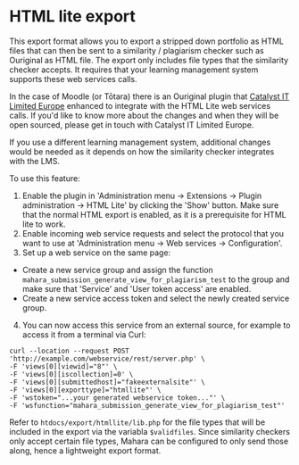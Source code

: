 # HTML lite export

This export format allows you to export a stripped down portfolio as HTML files that can then be sent to a similarity / plagiarism checker such as Ouriginal as HTML file. The export only includes file types that the similarity checker accepts. It requires that your learning management system supports these web services calls.

In the case of Moodle (or Tōtara) there is an Ouriginal plugin that [Catalyst IT Limited Europe](https://www.catalyst-eu.net) enhanced to integrate with the HTML Lite web services calls. If you'd like to know more about the changes and when they will be open sourced, please get in touch with Catalyst IT Limited Europe.

If you use a different learning management system, additional changes would be needed as it depends on how the similarity checker integrates with the LMS.

To use this feature:

1. Enable the plugin in 'Administration menu → Extensions → Plugin administration → HTML Lite' by clicking the 'Show' button. Make sure that the normal HTML export is enabled, as it is a prerequisite for HTML lite to work.
2. Enable incoming web service requests and select the protocol that you want to use at 'Administration menu →  Web services → Configuration'.
3. Set up a web service on the same page:
  * Create a new service group and assign the function `mahara_submission_generate_view_for_plagiarism_test` to the group and make sure that 'Service' and 'User token access' are enabled.
  * Create a new service access token and select the newly created service group.
4. You can now access this service from an external source, for example to access it from a terminal via Curl:

```
curl --location --request POST 'http://example.com/webservice/rest/server.php' \
-F 'views[0][viewid]="8"' \
-F 'views[0][iscollection]=0' \
-F 'views[0][submittedhost]="fakeexternalsite"' \
-F 'views[0][exporttype]="htmllite"' \
-F 'wstoken="...your generated webservice token..."' \
-F 'wsfunction="mahara_submission_generate_view_for_plagiarism_test"'
```
Refer to `htdocs/export/htmllite/lib.php` for the file types that will be included in the export via the variabla `$validfiles`. Since similarity checkers only accept certain file types, Mahara can be configured to only send those along, hence a lightweight export format.
